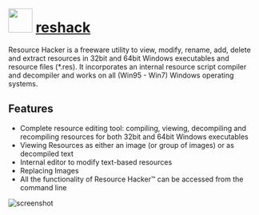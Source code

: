 # <img src="https://cdn.jsdelivr.net/gh/chocolatey-community/chocolatey-coreteampackages@da1a06bf2e600442203ca66680b1d1539002b813/icons/reshack.png" width="48" height="48"/> [reshack](https://chocolatey.org/packages/reshack)


Resource Hacker is a freeware utility to view, modify, rename, add, delete and extract resources in 32bit and 64bit Windows executables and resource files (*.res). It incorporates an internal resource script compiler and decompiler and works on all (Win95 - Win7) Windows operating systems.

## Features

- Complete resource editing tool: compiling, viewing, decompiling and recompiling resources for both 32bit and 64bit Windows executables
- Viewing Resources as either an image (or group of images) or as decompiled text
- Internal editor to modify text-based resources
- Replacing Images
- All the functionality of Resource Hacker™ can be accessed from the command line

![screenshot](https://cdn.rawgit.com/chocolatey/chocolatey-coreteampackages/master/automatic/reshack/screenshot.png)
